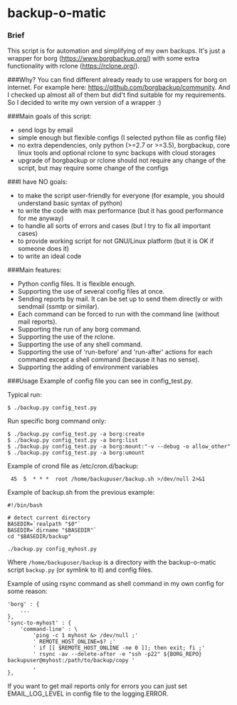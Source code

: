 # backup-o-matic

### Brief
This script is for automation and simplifying of my own backups. It's just a wrapper for
borg (https://www.borgbackup.org/) with some extra functionality with rclone (https://rclone.org/).

###Why?
You can find different already ready to use wrappers for borg on internet. For example here: https://github.com/borgbackup/community. And I checked up almost all of them but did't find suitable for my requirements. So I decided to write my own version of a wrapper :)

###Main goals of this script:
 - send logs by email
 - simple enough but flexible configs (I selected python file as config file)
 - no extra dependencies, only python (>=2.7 or >=3.5), borgbackup, core
   linux tools and optional rclone to sync backups with cloud storages
 - upgrade of borgbackup or rclone should not require any change of the script,
   but may require some change of the configs

###I have NO goals:
 - to make the script user-friendly for everyone (for example, you should understand basic syntax of python)
 - to write the code with max performance (but it has good performance for me anyway)
 - to handle all sorts of errors and cases (but I try to fix all important cases)
 - to provide working script for not GNU/Linux platform (but it is OK if someone does it)
 - to write an ideal code

###Main features:
 - Python config files. It is flexible enough.
 - Supporting the use of several config files at once.
 - Sending reports by mail.  It can be set up to send them directly or with sendmail (ssmtp or similar).
 - Each command can be forced to run with the command line (without mail reports).
 - Supporting the run of any borg command.
 - Supporting the use of the rclone.
 - Supporting the use of any shell command.
 - Supporting the use of 'run-before' and 'run-after' actions for each command except a shell command (because it has no sense).
 - Supporting the adding of environment variables

###Usage
Example of config file you can see in config_test.py.

Typical run:
```
$ ./backup.py config_test.py
```
Run specific borg command only:
```
$ ./backup.py config_test.py -a borg:create
$ ./backup.py config_test.py -a borg:list
$ ./backup.py config_test.py -a borg:mount:"-v --debug -o allow_other"
$ ./backup.py config_test.py -a borg:umount
```
Example of crond file as /etc/cron.d/backup:
```
 45  5  * * *  root /home/backupuser/backup.sh >/dev/null 2>&1
```
Example of backup.sh from the previous example:
```
#!/bin/bash
  
# detect current directory
BASEDIR=`realpath "$0"`
BASEDIR=`dirname "$BASEDIR"`
cd "$BASEDIR/backup"

./backup.py config_myhost.py
```
Where `/home/backupuser/backup` is a directory with the backup-o-matic script `backup.py` (or symlink to it) and config files.

Example of using rsync command as shell command in my own config for some reason:
```
'borg' : {
    ...
},
'sync-to-myhost' : {
    'command-line' : \
        'ping -c 1 myhost &> /dev/null ;'
        ' REMOTE_HOST_ONLINE=$? ;'
        ' if [[ $REMOTE_HOST_ONLINE -ne 0 ]]; then exit; fi ;'
        ' rsync -av --delete-after -e "ssh -p22" ${BORG_REPO} backupuser@myhost:/path/to/backup/copy '
        ,
},
```

If you want to get mail reports only for errors you can just set EMAIL_LOG_LEVEL in config file to the logging.ERROR.